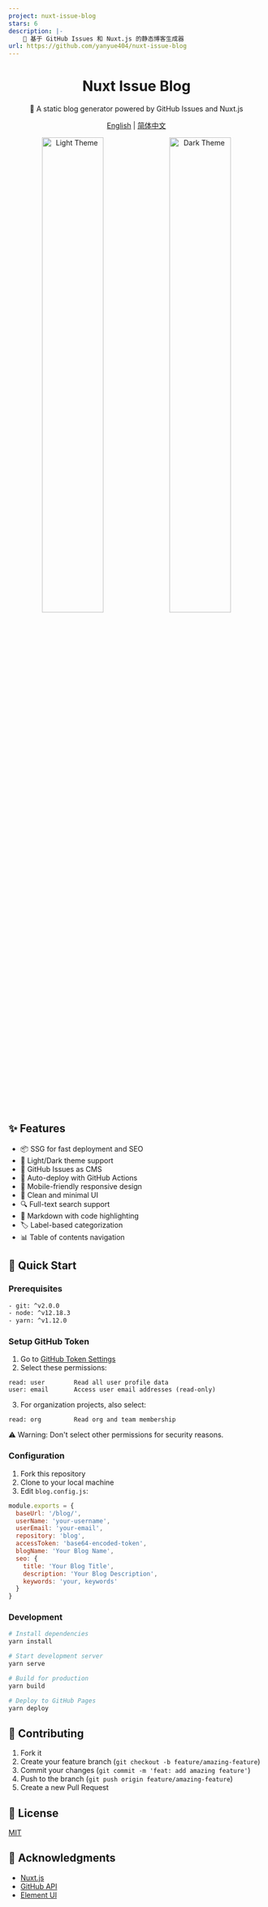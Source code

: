 ```yaml
---
project: nuxt-issue-blog
stars: 6
description: |-
    🚀 基于 GitHub Issues 和 Nuxt.js 的静态博客生成器
url: https://github.com/yanyue404/nuxt-issue-blog
---
```


<div align="center">
  <h1>Nuxt Issue Blog</h1>
  <p>🚀 A static blog generator powered by GitHub Issues and Nuxt.js</p>
  
  [English](./README.md) | [简体中文](./README.zh-CN.md)
  
  <p align="center">
    <img src="./assets/light.jpg" width="49%" alt="Light Theme">
    <img src="./assets/dark.jpg" width="49%" alt="Dark Theme">
  </p>
</div>

## ✨ Features

- 📦 SSG for fast deployment and SEO
- 🌙 Light/Dark theme support
- 💬 GitHub Issues as CMS
- 🔄 Auto-deploy with GitHub Actions
- 📱 Mobile-friendly responsive design
- 🎨 Clean and minimal UI
- 🔍 Full-text search support
- 📝 Markdown with code highlighting
- 🏷️ Label-based categorization
- 📊 Table of contents navigation

## 🚀 Quick Start

### Prerequisites

```bash
- git: ^v2.0.0
- node: ^v12.18.3
- yarn: ^v1.12.0
```

### Setup GitHub Token

1. Go to [GitHub Token Settings](https://github.com/settings/tokens/new)
2. Select these permissions:

```
read: user        Read all user profile data
user: email       Access user email addresses (read-only)
```

3. For organization projects, also select:

```
read: org         Read org and team membership
```

⚠️ Warning: Don't select other permissions for security reasons.

### Configuration

1. Fork this repository
2. Clone to your local machine
3. Edit `blog.config.js`:

```js
module.exports = {
  baseUrl: '/blog/',
  userName: 'your-username',
  userEmail: 'your-email',
  repository: 'blog',
  accessToken: 'base64-encoded-token',
  blogName: 'Your Blog Name',
  seo: {
    title: 'Your Blog Title',
    description: 'Your Blog Description',
    keywords: 'your, keywords'
  }
}
```

### Development

```bash
# Install dependencies
yarn install

# Start development server
yarn serve

# Build for production
yarn build

# Deploy to GitHub Pages
yarn deploy
```

## 🤝 Contributing

1. Fork it
2. Create your feature branch (`git checkout -b feature/amazing-feature`)
3. Commit your changes (`git commit -m 'feat: add amazing feature'`)
4. Push to the branch (`git push origin feature/amazing-feature`)
5. Create a new Pull Request

## 📝 License

[MIT](./LICENSE)

## 🙏 Acknowledgments

- [Nuxt.js](https://nuxtjs.org/)
- [GitHub API](https://docs.github.com/en/rest)
- [Element UI](https://element.eleme.io/)

